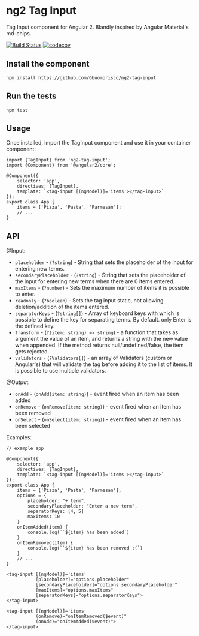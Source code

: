 # ng2 Tag Input
Tag Input component for Angular 2. Blandly inspired by Angular Material's md-chips.

[![Build Status](https://travis-ci.org/Gbuomprisco/ng2-tag-input.svg?branch=develop)](https://travis-ci.org/Gbuomprisco/ng2-tag-input) [![codecov](https://codecov.io/gh/Gbuomprisco/ng2-tag-input/branch/develop/graph/badge.svg)](https://codecov.io/gh/Gbuomprisco/ng2-tag-input)

## Install the component

    npm install https://github.com/Gbuomprisco/ng2-tag-input
    
## Run the tests

    npm test

## Usage

Once installed, import the TagInput component and use it in your container component:

    import {TagInput} from 'ng2-tag-input';
    import {Component} from '@angular2/core';

    @Component({
        selector: 'app',
        directives: [TagInput],
        template: `<tag-input [(ngModel)]='items'></tag-input>`
    });
    export class App {
        items = ['Pizza', 'Pasta', 'Parmesan'];
        // ...
    }

## API

@Input:
- `placeholder` - (`?string`) - String that sets the placeholder of the input for entering new terms.
- `secondaryPlaceholder` - (`?string`) - String that sets the placeholder of the input for entering new terms when there are 0 items entered.
- `maxItems` -  (`?number`) - Sets the maximum number of items it is possible to enter.
- `readonly` - (`?boolean`) - Sets the tag input static, not allowing deletion/addition of the items entered.
- `separatorKeys` - (`?string[]`) - Array of keyboard keys with which is possible to define the key for separating terms. By default. only Enter is the defined key.
- `transform` - (`?(item: string) => string`) - a function that takes as argument the value of an item, and returns a string with the new value when appended. If the method returns null/undefined/false, the item gets rejected.
- `validators` - (`?Validators[]`) - an array of Validators (custom or Angular's) that will validate the tag before adding it to the list of items. It is possible to use multiple validators.

@Output:
- `onAdd` - (`onAdd(item: string)`) - event fired when an item has been added
- `onRemove` - (`onRemove(item: string)`) - event fired when an item has been removed
- `onSelect` - (`onSelect(item: string)`) - event fired when an item has been selected

Examples:

    // example app

    @Component({
        selector: 'app',
        directives: [TagInput],
        template: `<tag-input [(ngModel)]='items'></tag-input>`
    });
    export class App {
        items = ['Pizza', 'Pasta', 'Parmesan'];
        options = {
            placeholder: "+ term",
            secondaryPlaceholder: "Enter a new term",
            separatorKeys: [4, 5]
            maxItems: 10
        }
        onItemAdded(item) {
            console.log(``${item} has been added`)
        }
        onItemRemoved(item) {
            console.log(``${item} has been removed :(`)
        }
        // ...
    }

    <tag-input [(ngModel)]='items'
               [placeholder]="options.placeholder"
               [secondaryPlaceholder]="options.secondaryPlaceholder"
               [maxItems]="options.maxItems"
               [separatorKeys]="options.separatorKeys">
    </tag-input>

    <tag-input [(ngModel)]='items'
               (onRemove)="onItemRemoved($event)"
               (onAdd)="onItemAdded($event)">
    </tag-input>

